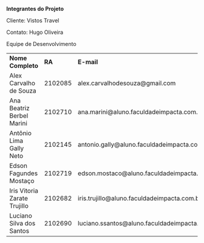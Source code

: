 **Integrantes do Projeto**

Cliente: Vistos Travel

Contato: Hugo Oliveira

Equipe de Desenvolvimento

<table>
<tr>
<td><strong>Nome Completo</strong>
</td>
<td><strong>RA</strong></td>
<td><strong>E-mail</strong></td>
<td><strong>Celular</strong></td>
</tr>
<tr>
<td>Alex Carvalho de Souza</td>
<td>2102085</td>
<td>alex.carvalhodesouza@gmail.com</td>
<td>11 98655-3689</td>
</tr>
<tr>
<td>Ana Beatriz Berbel Marini</td>
<td>2102710</td>
<td>ana.marini@aluno.faculdadeimpacta.com.br</td>
<td>11 94934-5484</td>
</tr>
<tr>
<td>Antônio Lima Gally Neto</td>
<td>2102145</td>
<td>antonio.gally@aluno.faculdadeimpacta.com.br</td>
<td>11 94566-1905</td>
</tr>
<tr>
<td>Edson Fagundes Mostaço</td>
<td>2102719</td>
<td>edson.mostaco@aluno.faculdadeimpacta.com.br</td>
<td>11 98330-7791</td>
</tr>
<tr>
<td>Iris Vitoria Zarate Trujillo</td>
<td>2102682</td>
<td>iris.trujillo@aluno.faculdadeimpacta.com.br</td>
<td>11 95437-6595</td>
</tr>
<tr>
<td>Luciano Silva dos Santos</td>
<td>2102690</td>
<td>luciano.ssantos@aluno.faculdadeimpacta.com.br</td>
<td>11 91351-5473</td>
</tr>
</table>
